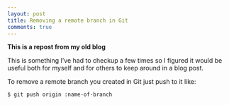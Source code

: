 ```yaml
---
layout: post
title: Removing a remote branch in Git
comments: true
---
```


**This is a repost from my old blog**

This is something I’ve had to checkup a few times so I figured it would be useful both for myself and for others to keep around in a blog post.

To remove a remote branch you created in Git just push to it like:

``` bash
$ git push origin :name-of-branch
```
